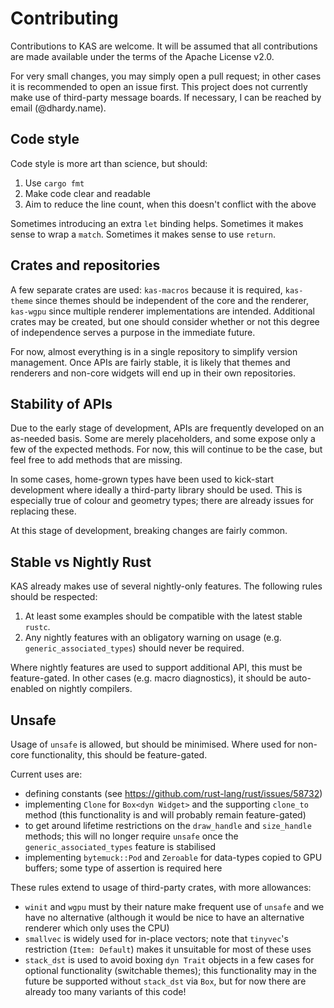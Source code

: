 Contributing
========

Contributions to KAS are welcome. It will be assumed that all
contributions are made available under the terms of the Apache License v2.0.

For very small changes, you may simply open a pull request; in other cases it
is recommended to open an issue first. This project does not currently make use
of third-party message boards.
If necessary, I can be reached by email (@dhardy.name).


Code style
---------

Code style is more art than science, but should:

1.  Use `cargo fmt`
2.  Make code clear and readable
3.  Aim to reduce the line count, when this doesn't conflict with the above

Sometimes introducing an extra `let` binding helps. Sometimes it makes sense
to wrap a `match`. Sometimes it makes sense to use `return`.


Crates and repositories
--------------------------

A few separate crates are used: `kas-macros` because it is required,
`kas-theme` since themes should be independent of the core and the renderer,
`kas-wgpu` since multiple renderer implementations are intended. Additional
crates may be created, but one should consider whether or not this degree of
independence serves a purpose in the immediate future.

For now, almost everything is in a single repository to simplify version
management. Once APIs are fairly stable, it is likely that themes and renderers
and non-core widgets will end up in their own repositories.


Stability of APIs
-----------------------

Due to the early stage of development, APIs are frequently developed on an
as-needed basis. Some are merely placeholders, and some expose only a few of
the expected methods. For now, this will continue to be the case, but feel free
to add methods that are missing.

In some cases, home-grown types have been used to kick-start development where
ideally a third-party library should be used. This is especially true of colour
and geometry types; there are already issues for replacing these.

At this stage of development, breaking changes are fairly common.


Stable vs Nightly Rust
--------------------

KAS already makes use of several nightly-only features.
The following rules should be respected:

1.  At least some examples should be compatible with the latest stable `rustc`.
2.  Any nightly features with an obligatory warning on usage (e.g.
    `generic_associated_types`) should never be required.

Where nightly features are used to support additional API, this must be
feature-gated. In other cases (e.g. macro diagnostics), it should be
auto-enabled on nightly compilers.


Unsafe
------

Usage of `unsafe` is allowed, but should be minimised. Where used for non-core
functionality, this should be feature-gated. 

Current uses are:

-   defining constants (see https://github.com/rust-lang/rust/issues/58732)
-   implementing `Clone` for `Box<dyn Widget>` and the supporting `clone_to`
    method (this functionality is and will probably remain feature-gated)
-   to get around lifetime restrictions on the `draw_handle` and `size_handle`
    methods; this will no longer require `unsafe` once the
    `generic_associated_types` feature is stabilised
-   implementing `bytemuck::Pod` and `Zeroable` for data-types copied to GPU
    buffers; some type of assertion is required here

These rules extend to usage of third-party crates, with more allowances:

-    `winit` and `wgpu` must by their nature make frequent use of `unsafe` and
    we have no alternative (although it would be nice to have an alternative
    renderer which only uses the CPU)
-   `smallvec` is widely used for in-place vectors; note that `tinyvec`'s
    restriction (`Item: Default`) makes it unsuitable for most of these uses
-   `stack_dst` is used to avoid boxing `dyn Trait` objects in a few cases for
    optional functionality (switchable themes); this functionality may in the
    future be supported without `stack_dst` via `Box`, but for now there are
    already too many variants of this code!
